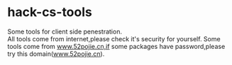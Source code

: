 # hack-cs-tools
Some tools for client side penestration.<br/>
All tools come from internet,please check it's security for yourself.
Some tools come from www.52pojie.cn,if some packages have password,please try this domain(www.52pojie.cn).

